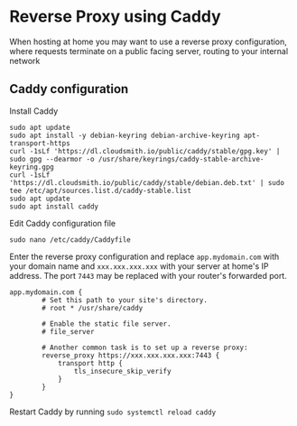 # Reverse Proxy using Caddy

When hosting at home you may want to use a reverse proxy configuration, where requests terminate on a public facing server, routing to your internal network

## Caddy configuration

Install Caddy

```
sudo apt update
sudo apt install -y debian-keyring debian-archive-keyring apt-transport-https
curl -1sLf 'https://dl.cloudsmith.io/public/caddy/stable/gpg.key' | sudo gpg --dearmor -o /usr/share/keyrings/caddy-stable-archive-keyring.gpg
curl -1sLf 'https://dl.cloudsmith.io/public/caddy/stable/debian.deb.txt' | sudo tee /etc/apt/sources.list.d/caddy-stable.list
sudo apt update
sudo apt install caddy
```

Edit Caddy configuration file

```
sudo nano /etc/caddy/Caddyfile
```

Enter the reverse proxy configuration and replace `app.mydomain.com` with your domain name and `xxx.xxx.xxx.xxx` with your server at home's IP address. The port `7443` may be replaced with your router's forwarded port.

```
app.mydomain.com {
        # Set this path to your site's directory.
        # root * /usr/share/caddy

        # Enable the static file server.
        # file_server

        # Another common task is to set up a reverse proxy:
        reverse_proxy https://xxx.xxx.xxx.xxx:7443 {
            transport http {
                tls_insecure_skip_verify
            }
        }
}
```

Restart Caddy by running `sudo systemctl reload caddy`